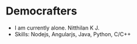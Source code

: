 Democrafters
=============
- I am currently alone. Nitthilan K J.
- Skills: Nodejs, Angularjs, Java, Python, C/C++
